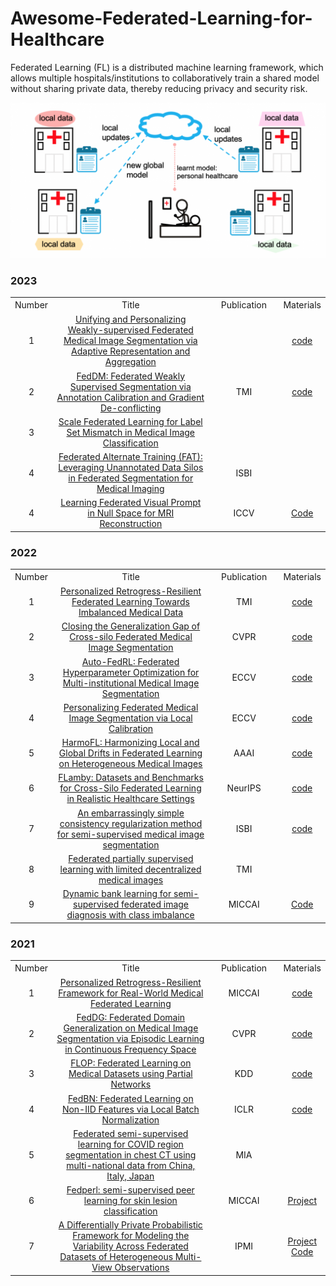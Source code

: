 # Awesome-Federated-Learning-for-Healthcare
Federated Learning (FL) is a distributed machine learning framework, which allows multiple hospitals/institutions to collaboratively train a shared model without sharing private data, thereby reducing privacy and security risk.

<div align=center>
<img width="700" src="imgs/img.png" alt="FL"/>
</div>

### 2023
<table border=0 cellpadding=0 cellspacing=0 >
  <col width="5%" style='mso-width-source:userset;mso-width-alt:6848'>
	<col width="65%" style='mso-width-source:userset;mso-width-alt:26080'>
	<col width="25%" style='mso-width-source:userset;mso-width-alt:4032'>
	<col width="5%" style='mso-width-source:userset;mso-width-alt:4032'>
	<tr height=19 style='height:14.25pt'>
		<td height=19 class=xl6519452 width="5%" align="center">Number</td>
		<td class=xl6519452 width="65%" align="center">Title</td>
		<td class=xl6519452 width="25%" align="center">Publication</td>
		<td class=xl6519452 width="5%" align="center">Materials</td>
	</tr>
	<tr height=19 style='height:14.15pt'>
        <td class=xl6519452 align="center">1</td>
        <td class=xl6519452 align="center"><a href="https://arxiv.org/abs/2304.05635">Unifying and Personalizing Weakly-supervised Federated Medical Image Segmentation via Adaptive 	Representation and Aggregation</a></td>
        <td class=xl6519452 align="center"></td>
	<td class=xl6519452 align="center"><a href="https://github.com/llmir/FedICRA">code</a></td>
	</tr>
	<tr height=19 style='height:14.15pt'>
        <td class=xl6519452 align="center">2</td>
        <td class=xl6519452 align="center"><a href="https://ieeexplore.ieee.org/abstract/document/10013742">FedDM: Federated Weakly Supervised Segmentation via Annotation Calibration and Gradient De-conflicting</a></td>
        <td class=xl6519452 align="center">TMI</td>
	<td class=xl6519452 align="center"><a href="https://github.com/CityU-AIM-Group/FedDM">code</a></td>
	</tr>
	<tr height=19 style='height:14.15pt'>
        <td class=xl6519452 align="center">3</td>
        <td class=xl6519452 align="center"><a href="https://arxiv.org/pdf/2304.06931.pdf">Scale Federated Learning for Label Set Mismatch in Medical Image Classification</a></td>
        <td class=xl6519452 align="center"></td>
	<td class=xl6519452 align="center"><a href=""></a></td>
	</tr>
	<tr height=19 style='height:14.15pt'>
        <td class=xl6519452 align="center">4</td>
        <td class=xl6519452 align="center"><a href="https://arxiv.org/pdf/2304.09327.pdf">Federated Alternate Training (FAT): Leveraging Unannotated Data Silos in Federated Segmentation for Medical Imaging</a></td>
        <td class=xl6519452 align="center">ISBI</td>
	<td class=xl6519452 align="center"><a href=""></a></td>
	</tr>
	<tr height=19 style='height:14.15pt'>
        <td class=xl6519452 align="center">4</td>
        <td class=xl6519452 align="center"><a href="https://arxiv.org/pdf/2303.16181.pdf">Learning Federated Visual Prompt in Null Space for MRI Reconstruction</a></td>
        <td class=xl6519452 align="center">ICCV</td>
	<td class=xl6519452 align="center"><a href="https://github.com/chunmeifeng/FedPR">Code</a></td>
	</tr>
</table>




### 2022
<table border=0 cellpadding=0 cellspacing=0 >
  <col width="5%" style='mso-width-source:userset;mso-width-alt:6848'>
	<col width="65%" style='mso-width-source:userset;mso-width-alt:26080'>
	<col width="25%" style='mso-width-source:userset;mso-width-alt:4032'>
	<col width="5%" style='mso-width-source:userset;mso-width-alt:4032'>
	<tr height=19 style='height:14.25pt'>
		<td height=19 class=xl6519452 width="5%" align="center">Number</td>
		<td class=xl6519452 width="65%" align="center">Title</td>
		<td class=xl6519452 width="25%" align="center">Publication</td>
		<td class=xl6519452 width="5%" align="center">Materials</td>
	</tr>
	<tr height=19 style='height:14.15pt'>
        <td class=xl6519452 align="center">1</td>
        <td class=xl6519452 align="center"><a href="https://ieeexplore.ieee.org/abstract/document/9832948">Personalized Retrogress-Resilient Federated Learning Towards Imbalanced Medical Data</a></td>
        <td class=xl6519452 align="center">TMI</td>
	<td class=xl6519452 align="center"><a href="https://github.com/CityU-AIM-Group/PRR-Imbalance">code</a></td>
	</tr>
	<tr height=19 style='height:14.15pt'>
        <td class=xl6519452 align="center">2</td>
        <td class=xl6519452 align="center"><a href="https://arxiv.org/pdf/2203.10144.pdf">Closing the Generalization Gap of Cross-silo Federated Medical Image Segmentation</a></td>
        <td class=xl6519452 align="center">CVPR</td>
	<td class=xl6519452 align="center"><a href="https://github.com/NVIDIA/NVFlare/tree/dev/research/fed-sm">code</a></td>
	</tr>
	<tr height=19 style='height:14.15pt'>
        <td class=xl6519452 align="center">3</td>
        <td class=xl6519452 align="center"><a href="https://arxiv.org/pdf/2203.06338.pdf">Auto-FedRL: Federated Hyperparameter Optimization for Multi-institutional Medical Image Segmentation</a></td>
        <td class=xl6519452 align="center">ECCV</td>
	<td class=xl6519452 align="center"><a href="https://github.com/guopengf/Auto-FedRL">code</a></td>
	</tr>	
	<tr height=19 style='height:14.15pt'>
        <td class=xl6519452 align="center">4</td>
        <td class=xl6519452 align="center"><a href="https://arxiv.org/pdf/2207.04655.pdf">Personalizing Federated Medical Image Segmentation via Local Calibration</a></td>
        <td class=xl6519452 align="center">ECCV</td>
	<td class=xl6519452 align="center"><a href="https://github.com/jcwang123/FedLC">code</a></td>
	</tr>
	<tr height=19 style='height:14.15pt'>
        <td class=xl6519452 align="center">5</td>
        <td class=xl6519452 align="center"><a href="https://arxiv.org/pdf/2112.10775.pdf">HarmoFL: Harmonizing Local and Global Drifts in Federated Learning on Heterogeneous Medical Images</a></td>
        <td class=xl6519452 align="center">AAAI</td>
	<td class=xl6519452 align="center"><a href="https://github.com/med-air/HarmoFL">code</a></td>
	</tr>
	<tr height=19 style='height:14.15pt'>
        <td class=xl6519452 align="center">6</td>
        <td class=xl6519452 align="center"><a href="https://arxiv.org/pdf/2210.04620.pdf">FLamby: Datasets and Benchmarks for Cross-Silo Federated Learning in Realistic Healthcare Settings</a></td>
        <td class=xl6519452 align="center">NeurIPS</td>
	<td class=xl6519452 align="center"><a href="https://github.com/owkin/flamby">code</a></td>
	</tr>
	<tr height=19 style='height:14.15pt'>
        <td class=xl6519452 align="center">7</td>
        <td class=xl6519452 align="center"><a href="https://arxiv.org/pdf/2202.00677.pdf">An embarrassingly simple consistency regularization method for semi-supervised medical image segmentation</a></td>
        <td class=xl6519452 align="center">ISBI</td>
	<td class=xl6519452 align="center"><a href="https://github.com/hritam-98/ICT-MedSeg">code</a></td>
	</tr>
	<tr height=19 style='height:14.15pt'>
        <td class=xl6519452 align="center">8</td>
        <td class=xl6519452 align="center"><a href="https://ieeexplore.ieee.org/document/9994748">Federated partially supervised learning with limited decentralized medical images</a></td>
        <td class=xl6519452 align="center">TMI</td>
	<td class=xl6519452 align="center"><a href=""></a></td>
	</tr>
	<tr height=19 style='height:14.15pt'>
        <td class=xl6519452 align="center">9</td>
        <td class=xl6519452 align="center"><a href="https://arxiv.org/pdf/2206.13079.pdf">Dynamic bank learning for semi-supervised federated image diagnosis with class imbalance</a></td>
        <td class=xl6519452 align="center">MICCAI</td>
	<td class=xl6519452 align="center"><a href="https://github.com/med-air/imFedSemi">Code</a></td>
	</tr>
</table>




### 2021
<table border=0 cellpadding=0 cellspacing=0 >
  <col width="5%" style='mso-width-source:userset;mso-width-alt:6848'>
	<col width="65%" style='mso-width-source:userset;mso-width-alt:26080'>
	<col width="25%" style='mso-width-source:userset;mso-width-alt:4032'>
	<col width="5%" style='mso-width-source:userset;mso-width-alt:4032'>
	<tr height=19 style='height:14.25pt'>
		<td height=19 class=xl6519452 width="5%" align="center">Number</td>
		<td class=xl6519452 width="65%" align="center">Title</td>
		<td class=xl6519452 width="25%" align="center">Publication</td>
		<td class=xl6519452 width="5%" align="center">Materials</td>
	</tr>
	<tr height=19 style='height:14.15pt'>
        <td class=xl6519452 align="center">1</td>
        <td class=xl6519452 align="center"><a href="https://link.springer.com/chapter/10.1007/978-3-030-87199-4_33">Personalized Retrogress-Resilient Framework for Real-World Medical Federated Learning</a></td>
        <td class=xl6519452 align="center">MICCAI</td>
	<td class=xl6519452 align="center"><a href="https://github.com/CityU-AIM-Group/PRR-FL">code</a></td>
	</tr>
	<tr height=19 style='height:14.15pt'>
        <td class=xl6519452 align="center">2</td>
        <td class=xl6519452 align="center"><a href="https://arxiv.org/pdf/2103.06030.pdf">FedDG: Federated Domain Generalization on Medical Image Segmentation via Episodic Learning in Continuous Frequency Space</a></td>
        <td class=xl6519452 align="center">CVPR</td>
	<td class=xl6519452 align="center"><a href="https://github.com/liuquande/FedDG-ELCFS">code</a></td>
	</tr>	
	<tr height=19 style='height:14.15pt'>
        <td class=xl6519452 align="center">3</td>
        <td class=xl6519452 align="center"><a href="https://arxiv.org/pdf/2102.05218.pdf">FLOP: Federated Learning on Medical Datasets using Partial Networks</a></td>
        <td class=xl6519452 align="center">KDD</td>
	<td class=xl6519452 align="center"><a href="https://github.com/jianyizhang123/FLOP">code</a></td>
	</tr>		
	<tr height=19 style='height:14.15pt'>
        <td class=xl6519452 align="center">4</td>
        <td class=xl6519452 align="center"><a href="https://openreview.net/pdf?id=6YEQUn0QICG">FedBN: Federated Learning on Non-IID Features via Local Batch Normalization</a></td>
        <td class=xl6519452 align="center">ICLR</td>
	<td class=xl6519452 align="center"><a href="https://github.com/med-air/FedBN">code</a></td>
	</tr>		
	<tr height=19 style='height:14.15pt'>
        <td class=xl6519452 align="center">5</td>
        <td class=xl6519452 align="center"><a href="https://www.sciencedirect.com/science/article/pii/S1361841521000384">Federated semi-supervised learning for COVID region segmentation in chest CT using multi-national data from China, Italy, Japan</a></td>
        <td class=xl6519452 align="center">MIA</td>
	<td class=xl6519452 align="center"><a href=""></a></td>
	</tr>		
	<tr height=19 style='height:14.15pt'>
        <td class=xl6519452 align="center">6</td>
        <td class=xl6519452 align="center"><a href="https://arxiv.org/pdf/2103.03703.pdf">Fedperl: semi-supervised peer learning for skin lesion classification</a></td>
        <td class=xl6519452 align="center">MICCAI</td>
	<td class=xl6519452 align="center"><a href="https://www.melba-journal.org/papers/2022:011.html">Project</a></td>
	</tr>		
	<tr height=19 style='height:14.15pt'>
        <td class=xl6519452 align="center">7</td>
        <td class=xl6519452 align="center"><a href="https://arxiv.org/pdf/2204.07352v2.pdf">A Differentially Private Probabilistic Framework for Modeling the Variability Across Federated Datasets of Heterogeneous Multi-View Observations
</a></td>
        <td class=xl6519452 align="center">IPMI</td>
	<td class=xl6519452 align="center"><a href="https://www.melba-journal.org/papers/2022:012.html">Project</a> <br> <a href="https://gitlab.inria.fr/epione/federated-multi-views-ppca">Code</a></td>
	</tr>	
	
</table>








